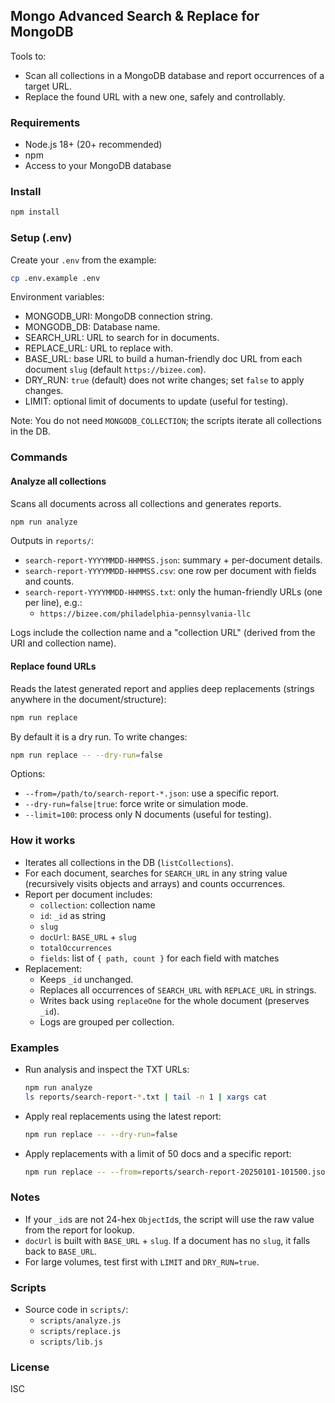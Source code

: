 ## Mongo Advanced Search & Replace for MongoDB

Tools to:
- Scan all collections in a MongoDB database and report occurrences of a target URL.
- Replace the found URL with a new one, safely and controllably.

### Requirements
- Node.js 18+ (20+ recommended)
- npm
- Access to your MongoDB database

### Install
```bash
npm install
```

### Setup (.env)
Create your `.env` from the example:
```bash
cp .env.example .env
```
Environment variables:
- MONGODB_URI: MongoDB connection string.
- MONGODB_DB: Database name.
- SEARCH_URL: URL to search for in documents.
- REPLACE_URL: URL to replace with.
- BASE_URL: base URL to build a human-friendly doc URL from each document `slug` (default `https://bizee.com`).
- DRY_RUN: `true` (default) does not write changes; set `false` to apply changes.
- LIMIT: optional limit of documents to update (useful for testing).

Note: You do not need `MONGODB_COLLECTION`; the scripts iterate all collections in the DB.

### Commands

#### Analyze all collections
Scans all documents across all collections and generates reports.
```bash
npm run analyze
```
Outputs in `reports/`:
- `search-report-YYYYMMDD-HHMMSS.json`: summary + per-document details.
- `search-report-YYYYMMDD-HHMMSS.csv`: one row per document with fields and counts.
- `search-report-YYYYMMDD-HHMMSS.txt`: only the human-friendly URLs (one per line), e.g.:
  - `https://bizee.com/philadelphia-pennsylvania-llc`

Logs include the collection name and a "collection URL" (derived from the URI and collection name).

#### Replace found URLs
Reads the latest generated report and applies deep replacements (strings anywhere in the document/structure):
```bash
npm run replace
```
By default it is a dry run. To write changes:
```bash
npm run replace -- --dry-run=false
```
Options:
- `--from=/path/to/search-report-*.json`: use a specific report.
- `--dry-run=false|true`: force write or simulation mode.
- `--limit=100`: process only N documents (useful for testing).

### How it works
- Iterates all collections in the DB (`listCollections`).
- For each document, searches for `SEARCH_URL` in any string value (recursively visits objects and arrays) and counts occurrences.
- Report per document includes:
  - `collection`: collection name
  - `id`: `_id` as string
  - `slug`
  - `docUrl`: `BASE_URL` + `slug`
  - `totalOccurrences`
  - `fields`: list of `{ path, count }` for each field with matches
- Replacement:
  - Keeps `_id` unchanged.
  - Replaces all occurrences of `SEARCH_URL` with `REPLACE_URL` in strings.
  - Writes back using `replaceOne` for the whole document (preserves `_id`).
  - Logs are grouped per collection.

### Examples
- Run analysis and inspect the TXT URLs:
  ```bash
  npm run analyze
  ls reports/search-report-*.txt | tail -n 1 | xargs cat
  ```
- Apply real replacements using the latest report:
  ```bash
  npm run replace -- --dry-run=false
  ```
- Apply replacements with a limit of 50 docs and a specific report:
  ```bash
  npm run replace -- --from=reports/search-report-20250101-101500.json --limit=50 --dry-run=false
  ```

### Notes
- If your `_id`s are not 24-hex `ObjectId`s, the script will use the raw value from the report for lookup.
- `docUrl` is built with `BASE_URL` + `slug`. If a document has no `slug`, it falls back to `BASE_URL`.
- For large volumes, test first with `LIMIT` and `DRY_RUN=true`.

### Scripts
- Source code in `scripts/`:
  - `scripts/analyze.js`
  - `scripts/replace.js`
  - `scripts/lib.js`

### License
ISC
